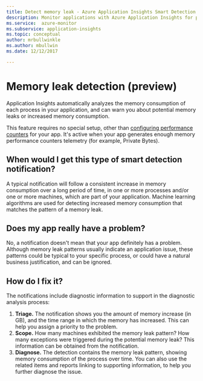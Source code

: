 ```yaml
---
title: Detect memory leak - Azure Application Insights Smart Detection
description: Monitor applications with Azure Application Insights for potential memory leaks.
ms.service:  azure-monitor
ms.subservice: application-insights
ms.topic: conceptual
author: mrbullwinkle
ms.author: mbullwin
ms.date: 12/12/2017

---
```


# Memory leak detection (preview)

Application Insights automatically analyzes the memory consumption of each process in your application, and can warn you about potential memory leaks or increased memory consumption.

This feature requires no special setup, other than [configuring performance counters](https://docs.microsoft.com/azure/application-insights/app-insights-performance-counters) for your app. It's active when your app generates enough memory performance counters telemetry (for example, Private Bytes).

## When would I get this type of smart detection notification?
A typical notification will follow a consistent increase in memory consumption over a long period of time, in one or more processes and/or one or more machines, which are part of your application. Machine learning algorithms are used for detecting increased memory consumption that matches the pattern of a memory leak.

## Does my app really have a problem?
No, a notification doesn't mean that your app definitely has a problem. Although memory leak patterns usually indicate an application issue, these patterns could be typical to your specific process, or could have a natural business justification, and can be ignored.

## How do I fix it?
The notifications include diagnostic information to support in the diagnostic analysis process:
1. **Triage.** The notification shows you the amount of memory increase (in GB), and the time range in which the memory has increased. This can help you assign a priority to the problem.
2. **Scope.** How many machines exhibited the memory leak pattern? How many exceptions were triggered during the potential memory leak? This information can be obtained from the notification.
3. **Diagnose.** The detection contains the memory leak pattern, showing memory consumption of the process over time. You can also use the related items and reports linking to supporting information, to help you further diagnose the issue.
